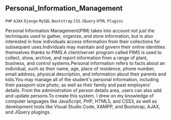 ## Personal_Information_Management
`PHP` `AJAX` `Django` `MySQL` `Bootstrap` `CSS` `JQuery` `HTML` `Plugins` 

Personal Information Management(PIM) takes into account not just the techniques used to gather, organize, and store information, but is also interested in how individuals 
access information from their collections for subsequent uses.Individuals may maintain and govern their online identities themselves thanks to PIMS.A client/server program 
called PIMS is used to collect, show, archive, and report information from a range of plant, business, and control systems.Personal information refers to facts about an 
individual, such as their name, age, place of residence, phone number, email address, physical description, and information about their parents and kids.You may manage all 
of the student's personal information, including their passport-size photo, as well as their family and past employers' details. From the administration of person details area, 
users can also add and update persons.To create this system, I drew on my knowledge of computer languages like JavaScript, PHP, HTML5, and CSS3, as well as development tools 
like Visual Studio Code, XAMPP, and Bootstrap, AJAX, and JQuery plugings. 
